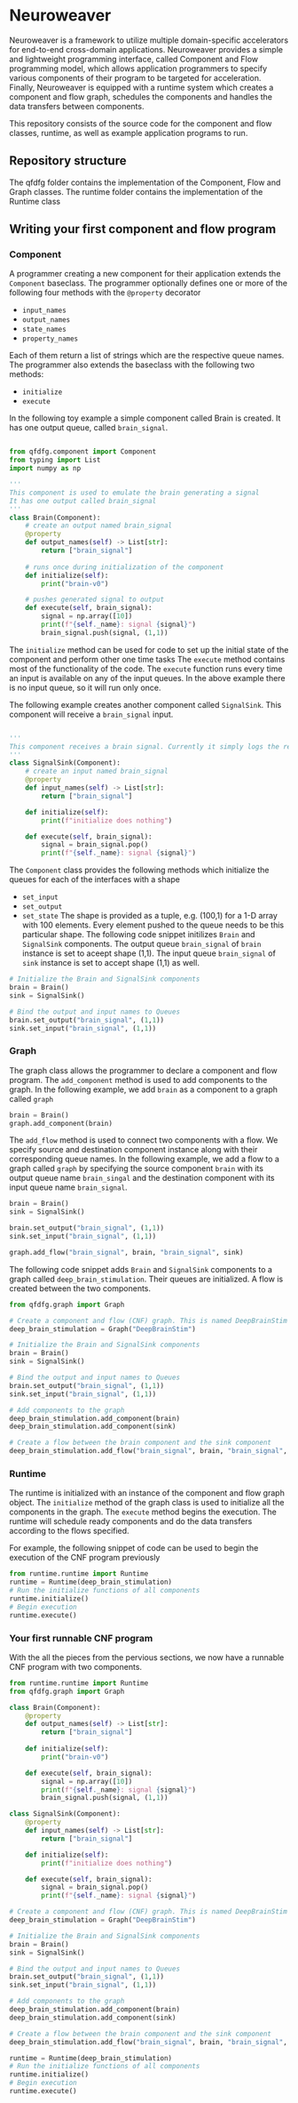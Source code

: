 # Neuroweaver

Neuroweaver is a framework to utilize multiple domain-specific accelerators for end-to-end cross-domain applications. 
Neuroweaver provides a simple and lightweight programming interface, called Component and Flow programming model, which allows application programmers to specify various components of their program to be targeted for acceleration. 
Finally, Neuroweaver is equipped with a runtime system which creates a component and flow graph, schedules the components and handles the data transfers between components.

This repository consists of the source code for the component and flow classes, runtime, as well as example application programs to run.

## Repository structure
The qfdfg folder contains the implementation of the Component, Flow and Graph classes. 
The runtime folder contains the implementation of the Runtime class

## Writing your first component and flow program

### Component
A programmer creating a new component for their application extends the `Component` baseclass.
The programmer optionally defines one or more of the following four methods with the `@property` decorator
- `input_names`
- `output_names`
- `state_names`
- `property_names`

Each of them return a list of strings which are the respective queue names.
The programmer also extends the baseclass with the following two methods:
- `initialize`
- `execute`

In the following toy example a simple component called Brain is created. It has one output queue, called 
`brain_signal`.

```python

from qfdfg.component import Component
from typing import List
import numpy as np

'''
This component is used to emulate the brain generating a signal
It has one output called brain_signal
'''
class Brain(Component):
    # create an output named brain_signal
    @property
    def output_names(self) -> List[str]:
        return ["brain_signal"]
    
    # runs once during initialization of the component
    def initialize(self):
        print("brain-v0")

    # pushes generated signal to output
    def execute(self, brain_signal):
        signal = np.array([10])
        print(f"{self._name}: signal {signal}")
        brain_signal.push(signal, (1,1))

```

The `initialize` method can be used for code to set up the initial state of the component and perform other one time tasks
The `execute` method contains most of the functionality of the code. The `execute` function runs every time an input is available on any of the input queues.
In the above example there is no input queue, so it will run only once.

The following example creates another component called `SignalSink`. This component will receive a `brain_signal` input.

```python

'''
This component receives a brain signal. Currently it simply logs the received signal.
'''
class SignalSink(Component):
    # create an input named brain_signal
    @property
    def input_names(self) -> List[str]:
        return ["brain_signal"]

    def initialize(self):
        print(f"initialize does nothing")

    def execute(self, brain_signal):
        signal = brain_signal.pop()
        print(f"{self._name}: signal {signal}")
```

The `Component` class provides the following methods which initialize the queues for each of the interfaces with a shape
-  `set_input`
-  `set_output`
-  `set_state`
The shape is provided as a tuple, e.g. (100,1) for a 1-D array with 100 elements. Every element pushed to the queue needs to be this particular shape.
The following code snippet initilizes `Brain` and `SignalSink` components. The output queue `brain_signal` of `brain` instance is set to aceept shape (1,1).
The input queue `brain_signal` of `sink` instance is set to accept shape (1,1) as well. 

```python
# Initialize the Brain and SignalSink components
brain = Brain()
sink = SignalSink()

# Bind the output and input names to Queues
brain.set_output("brain_signal", (1,1))
sink.set_input("brain_signal", (1,1))
```


### Graph
The graph class allows the programmer to declare a component and flow program.
The `add_component` method is used to add components to the graph. In the following example, we add `brain` as a component to a graph called 
`graph` 
```python
brain = Brain()
graph.add_component(brain)
```

The `add_flow` method is used to connect two components with a flow.
We specify source and destination component instance along with their corresponding queue names. In the following example, we add a flow to a graph called 
`graph` by specifying the source component `brain` with its output queue name `brain_singal` and the destination component with its input queue name `brain_signal`.
```python
brain = Brain()
sink = SignalSink()

brain.set_output("brain_signal", (1,1))
sink.set_input("brain_signal", (1,1))

graph.add_flow("brain_signal", brain, "brain_signal", sink)
```

The following code snippet adds `Brain` and `SignalSink` components to a graph called `deep_brain_stimulation`. 
Their queues are initialized. A flow is created between the two components.

```python
from qfdfg.graph import Graph

# Create a component and flow (CNF) graph. This is named DeepBrainStim
deep_brain_stimulation = Graph("DeepBrainStim")

# Initialize the Brain and SignalSink components
brain = Brain()
sink = SignalSink()

# Bind the output and input names to Queues
brain.set_output("brain_signal", (1,1))
sink.set_input("brain_signal", (1,1))

# Add components to the graph
deep_brain_stimulation.add_component(brain)
deep_brain_stimulation.add_component(sink)

# Create a flow between the brain component and the sink component
deep_brain_stimulation.add_flow("brain_signal", brain, "brain_signal", sink)
```


### Runtime
The runtime is initialized with an instance of the component and flow graph object. 
The `initialize` method of the graph class is used to initialize all the components in the graph.
The `execute` method begins the execution. The runtime will schedule ready components and do the data transfers according to the flows specified.

For example, the following snippet of code can be used to begin the execution of the CNF program previously

```python
from runtime.runtime import Runtime
runtime = Runtime(deep_brain_stimulation)
# Run the initialize functions of all components
runtime.initialize()
# Begin execution
runtime.execute()   
```

### Your first runnable CNF program
With the all the pieces from the pervious sections, we now have a runnable CNF program with two components.

```python
from runtime.runtime import Runtime
from qfdfg.graph import Graph

class Brain(Component):
    @property
    def output_names(self) -> List[str]:
        return ["brain_signal"]
    
    def initialize(self):
        print("brain-v0")

    def execute(self, brain_signal):
        signal = np.array([10])
        print(f"{self._name}: signal {signal}")
        brain_signal.push(signal, (1,1))

class SignalSink(Component):
    @property
    def input_names(self) -> List[str]:
        return ["brain_signal"]

    def initialize(self):
        print(f"initialize does nothing")

    def execute(self, brain_signal):
        signal = brain_signal.pop()
        print(f"{self._name}: signal {signal}")

# Create a component and flow (CNF) graph. This is named DeepBrainStim
deep_brain_stimulation = Graph("DeepBrainStim")

# Initialize the Brain and SignalSink components
brain = Brain()
sink = SignalSink()

# Bind the output and input names to Queues
brain.set_output("brain_signal", (1,1))
sink.set_input("brain_signal", (1,1))

# Add components to the graph
deep_brain_stimulation.add_component(brain)
deep_brain_stimulation.add_component(sink)

# Create a flow between the brain component and the sink component
deep_brain_stimulation.add_flow("brain_signal", brain, "brain_signal", sink)

runtime = Runtime(deep_brain_stimulation)
# Run the initialize functions of all components
runtime.initialize()
# Begin execution
runtime.execute()   
```